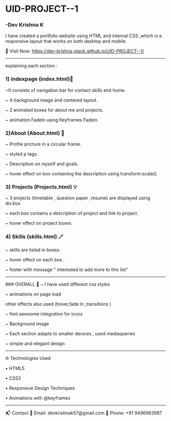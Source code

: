 # UID-PROJECT--1
### -Dev Krishna K
I have created a portfolio website using HTML and internal CSS ,which is a responsive layout that 
works on both desktop and mobile.

🔗 Visit Now: https://dev-krishna-stack.github.io/UID-PROJECT--1/
<hr>
explaining each section :

### 1)  indexpage (index.html)🧷

~It consists of navigation bar for contact skills and home.

~ A background image and centered layout.
 
~ 2 animated boxes for about me and projects.

~ animation FadeIn using Keyframes Fadein.

### 2)About (About.html) 🧾

~ Profile pricture in a circular frame.

~ styled p tags. 

~ Description on myself and goals.

~ hover effect on box containing the description using transform:scale().

### 3) Projects (Projects.html) 💡

~ 3 projects (timetable , question paper ,resume) are displayed using div.box

~ each box contains  a description of project and link to project.

~ hover effect on project boxes

### 4) Skills (skills.html) 🪄

~ skills are listed in boxes.

~ hover effect on each box .

~ footer with message " interested to add more to this list"
<hr>
### OVERALL 🧷
~ I have used different css styles
 
~ animations on page load  

other effects also used (hover,fade in ,transitions )

~ font awesome integration for icons
 
~ Background image 
 
~ Each section adapts to smaller devices ,
 used mediaqueries
 
~ simple and elegant design 
<hr>
🌐 Technologies Used

•	HTML5

•	CSS3

•	Responsive Design Techniques

•	Animations with @keyframes
<hr>
📬 Contact
📧 Email: devkrishnak57@gmail.com
📱 Phone: +91 9496963987

